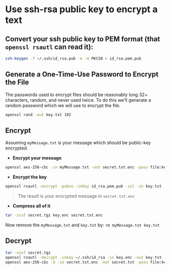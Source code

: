 # Use ssh-rsa public key to encrypt a text

## Convert your ssh public key to PEM format (that `openssl rsautl` can read it):
```bash
ssh-keygen -f ~/.ssh/id_rsa.pub -e -m PKCS8 > id_rsa.pem.pub
```

## Generate a One-Time-Use Password to Encrypt the File

The passwords used to encrypt files should be reasonably long 32+ characters, random, and never used twice. To do this we'll generate a random password which we will use to encrypt the file.
```bash
openssl rand -out key.txt 192
```

## Encrypt
Assuming `myMessage.txt` is your message which should be public-key encrypted.
+ **Encrypt your message**
```bash
openssl aes-256-cbc -in myMessage.txt -out secret.txt.enc -pass file:key.txt
```
+ **Encrypt the key**
```bash
openssl rsautl -encrypt -pubin -inkey id_rsa.pem.pub -ssl -in key.txt -out key.enc
```

> The result is your encrypted message in `secret.txt.enc`

+ **Compress all of it**
```bash
tar -zcvf secret.tgz key.enc secret.txt.enc
```

Now remove the `myMessage.txt` and `key.txt` by:
`rm myMessage.txt key.txt`

## Decrypt
```bash
tar -xzvf secret.tgz
openssl rsautl -decrypt -inkey ~/.ssh/id_rsa -in key.enc -out key.txt
openssl aes-256-cbc -d -in secret.txt.enc -out secret.txt -pass file:key.txt
```
